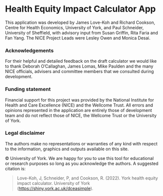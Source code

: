 # Health Equity Impact Calculator App


This application was developed by James Love-Koh and Richard Cookson, Centre for Health Economics, University of York, and Paul Schneider, University of Sheffield, with advisory input from Susan Griffin, Rita Faria and Fan Yang. The NICE Project Leads were Lesley Owen and Monica Desai.


### Acknowledgements
For their helpful and detailed feedback on the draft calculator we would like to thank Deborah O’Callaghan, James Lomas, Mike Paulden and the many NICE officials, advisers and committee members that we consulted during development.


### Funding statement
Financial support for this project was provided by the National Institute for Health and Care Excellence (NICE) and the Wellcome Trust. All errors and opinions represented in the application are entirely those of development team and do not reflect those of NICE, the Wellcome Trust or the University of York.


### Legal disclaimer
The authors make no representations or warranties of any kind with respect to the information, graphics and outputs available on this site.

&copy; University of York. We are happy for you to use this tool for educational or research purposes so long as you acknowledge the authors. A suggested citation is:

> Love-Koh, J, Schneider, P, and Cookson, R.  (2022).  York health equity impact calculator. University of York (https://shiny.york.ac.uk/dceasimple).

